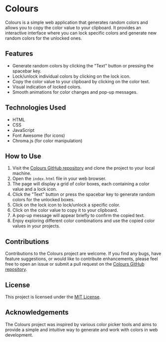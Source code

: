 # Colours

Colours is a simple web application that generates random colors and allows you to copy the color value to your clipboard. It provides an interactive interface where you can lock specific colors and generate new random colors for the unlocked ones.

## Features

- Generate random colors by clicking the "Text" button or pressing the spacebar key.
- Lock/unlock individual colors by clicking on the lock icon.
- Copy the color value to your clipboard by clicking on the color text.
- Visual indication of locked colors.
- Smooth animations for color changes and pop-up messages.

## Technologies Used

- HTML
- CSS
- JavaScript
- Font Awesome (for icons)
- Chroma.js (for color manipulation)

## How to Use

1. Visit the [Colours GitHub repository](https://github.com/Slipum/colours) and clone the project to your local machine.
2. Open the `index.html` file in your web browser.
3. The page will display a grid of color boxes, each containing a color value and a lock icon.
4. Click the "Text" button or press the spacebar key to generate random colors for the unlocked boxes.
5. Click on the lock icon to lock/unlock a specific color.
6. Click on the color value to copy it to your clipboard.
7. A pop-up message will appear briefly to confirm the copied text.
8. Enjoy exploring different color combinations and use the copied color values in your projects.

## Contributions

Contributions to the Colours project are welcome. If you find any bugs, have feature suggestions, or would like to contribute enhancements, please feel free to open an issue or submit a pull request on the [Colours GitHub repository](https://github.com/your-username/colours).

## License

This project is licensed under the [MIT License](https://opensource.org/licenses/MIT).

## Acknowledgements

The Colours project was inspired by various color picker tools and aims to provide a simple and intuitive way to generate and work with colors in web development.
